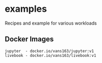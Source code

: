 # examples
Recipes and example for various workloads

## Docker Images

```
jupyter  - docker.io/vans163/jupyter:v1
livebook - docker.io/vans163/livebook:v1
```